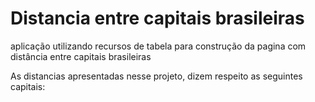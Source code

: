 # Distancia entre capitais brasileiras

aplicação utilizando recursos de tabela para construção da pagina com distância entre capitais brasileiras

As distancias apresentadas nesse projeto, dizem respeito as seguintes capitais:

